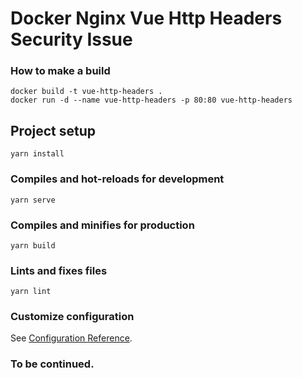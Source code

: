 # Docker Nginx Vue Http Headers Security Issue

### How to make a build 
```
docker build -t vue-http-headers .
docker run -d --name vue-http-headers -p 80:80 vue-http-headers
```
## Project setup
```
yarn install
```

### Compiles and hot-reloads for development
```
yarn serve
```

### Compiles and minifies for production
```
yarn build
```

### Lints and fixes files
```
yarn lint
```

### Customize configuration
See [Configuration Reference](https://cli.vuejs.org/config/).


### To be continued.